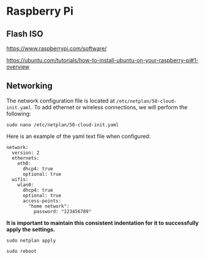 # Raspberry Pi

## Flash ISO

https://www.raspberrypi.com/software/

https://ubuntu.com/tutorials/how-to-install-ubuntu-on-your-raspberry-pi#1-overview

## Networking

The network configuration file is located at `/etc/netplan/50-cloud-init.yaml`. To add ethernet or wireless connections, we will perform the following:

```
sudo nano /etc/netplan/50-cloud-init.yaml
```

Here is an example of the yaml text file when configured:

```
network:
  version: 2
  ethernets:
    eth0:
      dhcp4: true
      optional: true
  wifis:
    wlan0:
      dhcp4: true
      optional: true
      access-points:
        "home network":
          password: "123456789"
```

**It is important to maintain this consistent indentation for it to successfully apply the settings.**

```
sudo netplan apply

sudo reboot
```
